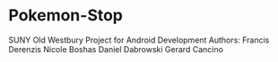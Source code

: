 # Pokemon-Stop
SUNY Old Westbury Project for Android Development
Authors:
Francis Derenzis
Nicole Boshas
Daniel Dabrowski
Gerard Cancino